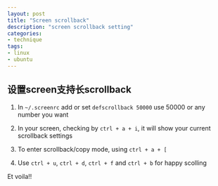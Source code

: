 ```yaml
---
layout: post
title: "Screen scrollback"
description: "screen scrollback setting"
categories: 
- technique
tags:
- linux
- ubuntu
---
```



## 设置screen支持长scrollback

1. In `~/.screenrc` add or set `defscrollback 50000` use 50000 or any number you want

2. In your screen, checking by `ctrl + a + i`, it will show your current scrollback settings

3. To enter scrollback/copy mode, using `ctrl + a + [`

4. Use `ctrl + u`, `ctrl + d`, `ctrl + f` and `ctrl + b` for happy scolling

Et voila!!

